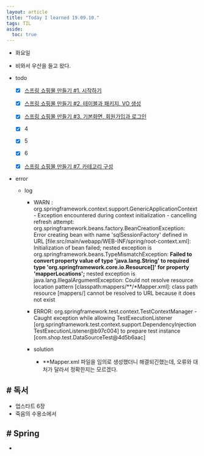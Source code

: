 ```yaml
---
layout: article
title: "Today I learned 19.09.10."
tags: TIL
aside:
  toc: true
---
```


- 화요일

- 비와서 우산을 들고 왔다.

- todo

  - [x] [스프링 쇼핑몰 만들기 #1. 시작하기](https://kuzuro.blogspot.com/2018/09/1.html)
  - [x] [스프링 쇼핑몰 만들기 #2. 테이블과 패키지, VO 생성](https://kuzuro.blogspot.com/2018/09/2-vo.html)
  - [x] [스프링 쇼핑몰 만들기 #3. 기본화면, 회원가입과 로그인](https://kuzuro.blogspot.com/2018/10/3.html)
  - [x] 4
  - [x] 5
  - [x] 6
  - [x] [스프링 쇼핑몰 만들기 #7. 카테고리 구성](https://kuzuro.blogspot.com/2018/10/7.html)


- error

  - log

      - WARN : org.springframework.context.support.GenericApplicationContext - Exception encountered during context initialization - cancelling refresh attempt: org.springframework.beans.factory.BeanCreationException: Error creating bean with name 'sqlSessionFactory' defined in URL [file:src/main/webapp/WEB-INF/spring/root-context.xml]: Initialization of bean failed; nested exception is org.springframework.beans.TypeMismatchException: **Failed to convert property value of type 'java.lang.String' to required type 'org.springframework.core.io.Resource[]' for property 'mapperLocations';** nested exception is java.lang.IllegalArgumentException: Could not resolve resource location pattern [classpath:mappers/**/*Mapper.xml]: class path resource [mappers/] cannot be resolved to URL because it does not exist

      - ERROR: org.springframework.test.context.TestContextManager - Caught exception while allowing TestExecutionListener [org.springframework.test.context.support.DependencyInjectionTestExecutionListener@b97c004] to prepare test instance [com.shop.test.DataSourceTest@4d5b6aac]
    - solution

        - **Mapper.xml 파일을 임의로 생성했더니 해결되긴했는데, 오류와 대처가 달라서 정확한지는 모르겠다.
        
          

## # 독서

- 업스타트 6장
- 죽음의 수용소에서



## # Spring

- 
